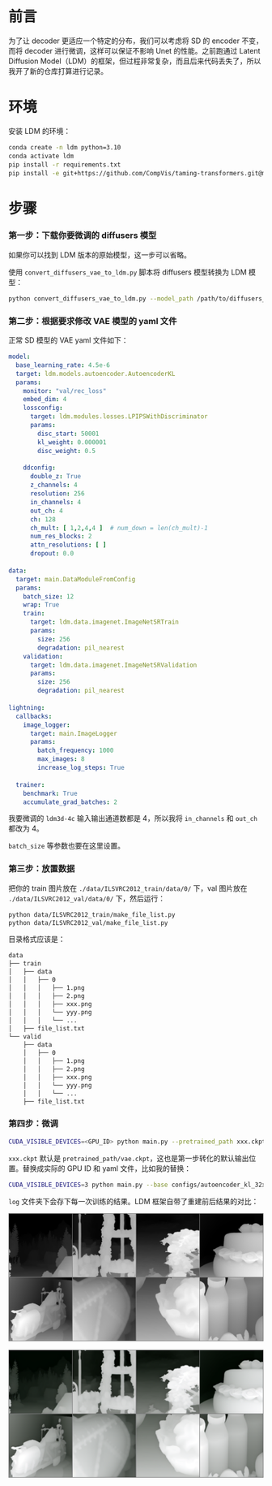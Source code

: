 # 前言

为了让 decoder 更适应一个特定的分布，我们可以考虑将 SD 的 encoder 不变，而将 decoder 进行微调，这样可以保证不影响 Unet 的性能。之前跑通过 Latent Diffusion Model（LDM）的框架，但过程非常复杂，而且后来代码丢失了，所以我开了新的仓库打算进行记录。

# 环境

安装 LDM 的环境：

```bash
conda create -n ldm python=3.10
conda activate ldm
pip install -r requirements.txt
pip install -e git+https://github.com/CompVis/taming-transformers.git@master#egg=taming-transformers
```

# 步骤

### 第一步：下载你要微调的 diffusers 模型

如果你可以找到 LDM 版本的原始模型，这一步可以省略。

使用 `convert_diffusers_vae_to_ldm.py` 脚本将 diffusers 模型转换为 LDM 模型：

```bash
python convert_diffusers_vae_to_ldm.py --model_path /path/to/diffusers_model_directory
```

### 第二步：根据要求修改 VAE 模型的 yaml 文件

正常 SD 模型的 VAE yaml 文件如下：

```yaml
model:
  base_learning_rate: 4.5e-6
  target: ldm.models.autoencoder.AutoencoderKL
  params:
    monitor: "val/rec_loss"
    embed_dim: 4
    lossconfig:
      target: ldm.modules.losses.LPIPSWithDiscriminator
      params:
        disc_start: 50001
        kl_weight: 0.000001
        disc_weight: 0.5

    ddconfig:
      double_z: True
      z_channels: 4
      resolution: 256
      in_channels: 4
      out_ch: 4
      ch: 128
      ch_mult: [ 1,2,4,4 ]  # num_down = len(ch_mult)-1
      num_res_blocks: 2
      attn_resolutions: [ ]
      dropout: 0.0

data:
  target: main.DataModuleFromConfig
  params:
    batch_size: 12
    wrap: True
    train:
      target: ldm.data.imagenet.ImageNetSRTrain
      params:
        size: 256
        degradation: pil_nearest
    validation:
      target: ldm.data.imagenet.ImageNetSRValidation
      params:
        size: 256
        degradation: pil_nearest

lightning:
  callbacks:
    image_logger:
      target: main.ImageLogger
      params:
        batch_frequency: 1000
        max_images: 8
        increase_log_steps: True

  trainer:
    benchmark: True
    accumulate_grad_batches: 2
```

我要微调的 `ldm3d-4c` 输入输出通道数都是 4，所以我将 `in_channels` 和 `out_ch` 都改为 4。

`batch_size` 等参数也要在这里设置。

### 第三步：放置数据

把你的 train 图片放在 `./data/ILSVRC2012_train/data/0/` 下，val 图片放在 `./data/ILSVRC2012_val/data/0/` 下，然后运行：

```
python data/ILSVRC2012_train/make_file_list.py
python data/ILSVRC2012_val/make_file_list.py
```

目录格式应该是：

```
data
├── train
│   ├── data
│   │   ├── 0
│   │   │   ├── 1.png
│   │   │   ├── 2.png
│   │   │   ├── xxx.png
│   │   │   └── yyy.png
│   │   │   └── ...
│   ├── file_list.txt
└── valid
    ├── data
    │   ├── 0
    │   │   ├── 1.png
    │   │   ├── 2.png
    │   │   ├── xxx.png
    │   │   └── yyy.png
    │   │   └── ...
    ├── file_list.txt
```

### 第四步：微调

```bash
CUDA_VISIBLE_DEVICES=<GPU_ID> python main.py --pretrained_path xxx.ckpt --base configs/<config_spec>.yaml -t --gpus 0,    
```

`xxx.ckpt` 默认是 `pretrained_path/vae.ckpt`，这也是第一步转化的默认输出位置。替换成实际的 GPU ID 和 yaml 文件，比如我的替换：

```bash
CUDA_VISIBLE_DEVICES=3 python main.py --base configs/autoencoder_kl_32x32x4_ldm3d.yaml -t --gpus 0,   
```

`log` 文件夹下会存下每一次训练的结果。LDM 框架自带了重建前后结果的对比：

![alt text](fig1.png)

![alt text](fig2.png)
